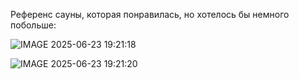Референс сауны, которая понравилась, но хотелось бы немного побольше:

![IMAGE 2025-06-23 19:21:18](https://github.com/user-attachments/assets/8bcbbde0-cb67-4871-b239-216d529e5989)

![IMAGE 2025-06-23 19:21:20](https://github.com/user-attachments/assets/e537f569-beee-45db-8182-5236e733d6a2)
